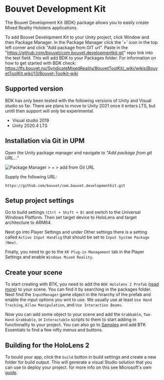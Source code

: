 # Bouvet Development Kit

The Bouvet Development Kit (BDK) package allows you to easily create Mixed Reality Hololens applications.

To add Bouvet Development Kit to your Unity project, click Window and then Package Manager. In the Package Manager click the '+' icon in the top left corner and click "Add package from GIT url". Paste in the "https://github.com/bouvet/com.bouvet.developmentkit.git" repo link into the text field. This will add BDK to your Packages folder. For information on how to get started with BDK check: <https://tfs.bouvet.no/SyndicateMixedReality/BouvetToolKit/_wiki/wikis/BouvetToolKit.wiki/13/Bouvet-Toolkit-wiki>

## Supported version

BDK has only been tested with the following versions of Unity and Visual studio so far. There are plans to move to Unity 2021 once it enters LTS, but unitll then support will only be experimental.

- Visual studio 2019
- Unity 2020.4 LTS

## Installation via Git in UPM

Open the Unity package manager and navigate to *"Add package from git URL..."*

 <!-- Add image for add from git thing -->

![Package Manager > + > add from Git URL](wiki/images/upm-git-add.PNG)

Supply the following URL:

```none
https://github.com/bouvet/com.bouvet.developmentkit.git
```

## Setup project settings

Go to build settings `(Ctrl + Shift + B)` and switch to the Universal Windows Platform. Then set target device to HoloLens and target architecture to ARM64.

Next go into Player Settings and under Other settings there is a setting called `Active Input Handlig` that should be set to `Input System Package (New)`.

Finally, you need to go to the `XR Plug-in Management` tab in the Player Settings and enable `Windows Mixed Reality`.

## Create your scene

To start creating with BTK, you need to add the `BDK Hololens 2 Prefab` ([read more](wiki/BTK-Hololens-2-Prefab)) to your scene. You can find it by searching in the packages folder. Next find the `InputManager` game object in the hirarchy of the prefab and enable the input options you wnt to use. We usually use at least `Use Hand Tracking`, `Allow Manipulation`, and `Use Interaction Beams`.

Now you can add some object to your scene and add the `Grabbable`, `Two-Hand-Grabbable`, or `Interactable` scripts to them to start adding in functionality to your project. You can also go to [Samples](wiki/samples) and add BTK Essentials to find a few nifty menus and buttons.

## Building for the HoloLens 2

To bould your app, click the `build` button in build settings and create a new folder for build output. This will generate a visual Studio solution that you can use to deploy your project. for more info on this see Microsoft's own [guide](https://docs.microsoft.com/en-us/windows/mixed-reality/develop/advanced-concepts/using-visual-studio?tabs=hl2).

<!-- 
Set configuration to release, platform to ARM 64 and run on Device

Connect your Hololens to the PC and go to Debug > Start without debugging
	Visual studio will now build and run your project on the hololens
	
	You might have to Set your hololens to developer mode and get a PIN code from it to allow building and running.
	
	for more detailed information on building from visual studio, see: https://docs.microsoft.com/en-us/windows/mixed-reality/develop/advanced-concepts/using-visual-studio?tabs=hl2

	Note, some settings might differ between MRTK and BDK here. chack out this README, the wiki, or ask(issue?, discord?, slack?) if there is anything you are wondering about
 -->
